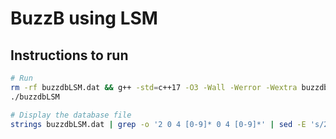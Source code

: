 # BuzzB using LSM

## Instructions to run


```bash
# Run
rm -rf buzzdbLSM.dat && g++ -std=c++17 -O3 -Wall -Werror -Wextra buzzdbLSM.cpp redBlackTree.cpp -o buzzdbLSM
./buzzdbLSM

# Display the database file
strings buzzdbLSM.dat | grep -o '2 0 4 [0-9]* 0 4 [0-9]*' | sed -E 's/2 0 4 ([0-9]+) 0 4 ([0-9]+)/\1 \2/'